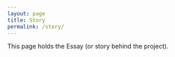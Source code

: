 ```yaml
---
layout: page
title: Story
permalink: /story/
---
```


This page holds the Essay (or story behind the project).
